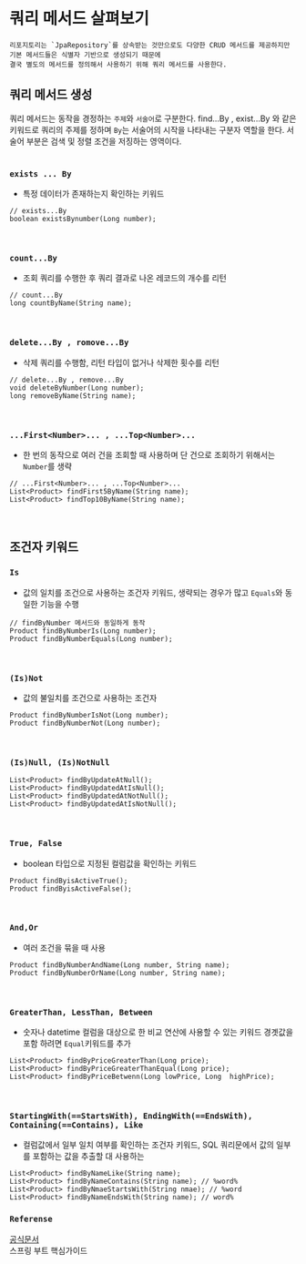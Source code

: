 # 쿼리 메서드 살펴보기
~~~
리포지토리는 `JpaRepository`를 상속받는 것만으로도 다양한 CRUD 메서드를 제공하지만 기본 메서드들은 식별자 기반으로 생성되기 때문에
결국 별도의 메서드를 정의해서 사용하기 위해 쿼리 메서드를 사용한다.
~~~

## 쿼리 메서드 생성
쿼리 메서드는 동작을 경정하는 `주제`와 `서술어`로 구분한다. find...By , exist...By 와 같은 키워드로 쿼리의 주제를 정하며 `By`는 서술어의 시작을 나타내는 구분자 역할을 한다.
서술어 부분은 검색 및 정렬 조건을 저징하는 영역이다.
<br> <br>

### `exists ... By`
- 특정 데이터가 존재하는지 확인하는 키워드
~~~
// exists...By
boolean existsBynumber(Long number);
~~~

<br>

### `count...By`
- 조회 쿼리를 수행한 후 쿼리 결과로 나온 레코드의 개수를 리턴
~~~
// count...By
long countByName(String name);
~~~

<br>

### `delete...By , romove...By`
- 삭제 쿼리를 수행함, 리턴 타입이 없거나 삭제한 횟수를 리턴
~~~
// delete...By , remove...By
void deleteByNumber(Long number);
long removeByName(String name);
~~~

<br>

### `...First<Number>... , ...Top<Number>...`
- 한 번의 동작으로 여러 건을 조회할 때 사용하며 단 건으로 조회하기 위해서는 `Number`를 생략
~~~
// ...First<Number>... , ...Top<Number>...
List<Product> findFirst5ByName(String name);
List<Product> findTop10ByName(String name);
~~~

<br>

## 조건자 키워드

### `Is`
- 값의 일치를 조건으로 사용하는 조건자 키워드, 생략되는 경우가 많고 `Equals`와 동일한 기능을 수행
~~~
// findByNumber 메서드와 동일하게 동작
Product findByNumberIs(Long number);
Product findByNumberEquals(Long number);
~~~

<br>

### `(Is)Not`
- 값의 불일치를 조건으로 사용하는 조건자
~~~
Product findByNumberIsNot(Long number);
Product findByNumberNot(Long number);
~~~

<br>

### `(Is)Null, (Is)NotNull`
~~~
List<Product> findByUpdateAtNull();
List<Product> findByUpdatedAtIsNull();
List<Product> findByUpdatedAtNotNull();
List<Product> findByUpdatedAtIsNotNull();
~~~

<br>

### `True, False`
- boolean 타입으로 지정된 컬럼값을 확인하는 키워드
~~~
Product findByisActiveTrue();
Product findByisActiveFalse();
~~~

<br>

### `And,Or`
- 여러 조건을 묶을 때 사용
~~~
Product findByNumberAndName(Long number, String name);
Product findByNumberOrName(Long number, String name);
~~~

<br>

### `GreaterThan, LessThan, Between`
- 숫자나 datetime 컬럼을 대상으로 한 비교 연산에 사용할 수 있는 키워드 경곗값을 포함 하려면 `Equal`키워드를 추가
~~~
List<Product> findByPriceGreaterThan(Long price);
List<Product> findByPriceGreaterThanEqual(Long price);
List<Product> findByPriceBetwenn(Long lowPrice, Long  highPrice);
~~~

<br>

### `StartingWith(==StartsWith), EndingWith(==EndsWith), Containing(==Contains), Like`
- 컬럼값에서 일부 일치 여부를 확인하는 조건자 키워드, SQL 쿼리문에서 값의 일부를 포함하는 값을 추출할 대 사용하는 
~~~
List<Product> findByNameLike(String name);
List<Product> findByNameContains(String name); // %word%
List<Product> findByNmaeStartsWith(String nmae); // %word
List<Product> findByNameEndsWith(String name); // word%
~~~



### `Referense`
[공식문서](https://docs.spring.io/spring-data/jpa/docs/current/reference/html/#jpa.query-methods.query-creation)<br>
스프링 부트 핵심가이드